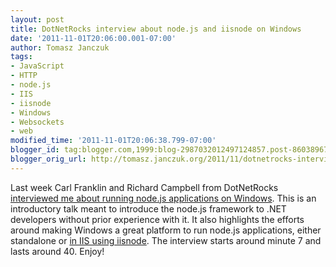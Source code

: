 ```yaml
---
layout: post
title: DotNetRocks interview about node.js and iisnode on Windows
date: '2011-11-01T20:06:00.001-07:00'
author: Tomasz Janczuk
tags:
- JavaScript
- HTTP
- node.js
- IIS
- iisnode
- Windows
- Websockets
- web
modified_time: '2011-11-01T20:06:38.799-07:00'
blogger_id: tag:blogger.com,1999:blog-2987032012497124857.post-8603896717050173566
blogger_orig_url: http://tomasz.janczuk.org/2011/11/dotnetrocks-interview-about-nodejs-and.html
---
```





Last week Carl Franklin and Richard Campbell from DotNetRocks [interviewed me about running node.js applications on Windows](http://www.dotnetrocks.com/default.aspx?showNum=711). This is an introductory talk meant to introduce the node.js framework to .NET developers without prior experience with it. It also highlights the efforts around making Windows a great platform to run node.js applications, either standalone or [in IIS using iisnode](https://github.com/tjanczuk/iisnode). The interview starts around minute 7 and lasts around 40. Enjoy!  